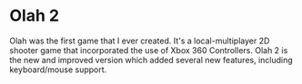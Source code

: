 # Olah 2
Olah was the first game that I ever created. It's a local-multiplayer 2D shooter game that incorporated the use of Xbox 360 Controllers.
Olah 2 is the new and improved version which added several new features, including keyboard/mouse support.
